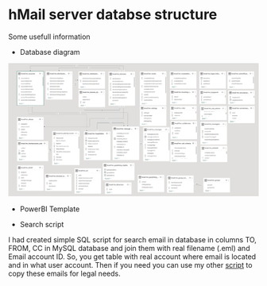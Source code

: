 # hMail server databse structure

Some usefull information

- Database diagram

![hmail Diagram](https://github.com/jaroslavmraz/PowerBI/blob/6791eeaa11952456e81034f3f565b0e1dfc09fff/hMailserver/hmail_server_mysql_database_structure.png) 


- PowerBI Template

- Search script

I had created simple SQL script for search email in database in columns TO, FROM, CC in MySQL database and join them with real filename (.eml) and Email account ID. So, you get table with real account where email is located and in what user account. Then if you need you can use my other [script](https://github.com/jaroslavmraz/PowerShellScripts/blob/master/SysAdmins/SearchForFileInFoldersUsingLoopfromCsv.ps1) to copy these emails for legal needs. 


